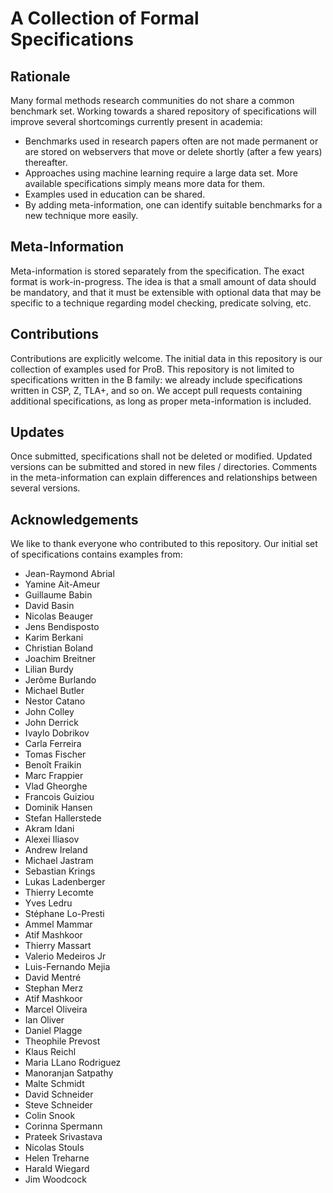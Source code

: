 # A Collection of Formal Specifications

## Rationale

Many formal methods research communities
do not share a common benchmark set.
Working towards a shared repository of specifications
will improve several shortcomings currently present in academia:

- Benchmarks used in research papers often are not made permanent
  or are stored on webservers that move or delete shortly (after a few years) thereafter.
- Approaches using machine learning require a large data set.
  More available specifications simply means more data for them.
- Examples used in education can be shared.
- By adding meta-information, one can identify suitable benchmarks
  for a new technique more easily.

## Meta-Information

Meta-information is stored separately from the specification.
The exact format is work-in-progress.
The idea is that a small amount of data should be mandatory,
and that it must be extensible with optional data
that may be specific to a technique regarding model checking, predicate solving, etc.

## Contributions

Contributions are explicitly welcome.
The initial data in this repository is our collection of examples used for ProB.
This repository is not limited to specifications written in the B family:
we already include specifications written in CSP, Z, TLA+, and so on.
We accept pull requests containing additional specifications,
as long as proper meta-information is included.

## Updates

Once submitted, specifications shall not be deleted or modified.
Updated versions can be submitted and stored in new files / directories.
Comments in the meta-information can explain differences and relationships
between several versions.

## Acknowledgements

We like to thank everyone who contributed to this repository.
Our initial set of specifications contains examples from:

- Jean-Raymond Abrial
- Yamine Ait-Ameur
- Guillaume Babin
- David Basin
- Nicolas Beauger
- Jens Bendisposto
- Karim Berkani
- Christian Boland
- Joachim Breitner
- Lilian Burdy
- Jerôme Burlando
- Michael Butler
- Nestor Catano
- John Colley
- John Derrick
- Ivaylo Dobrikov
- Carla Ferreira
- Tomas Fischer
- Benoît Fraikin
- Marc Frappier
- Vlad Gheorghe
- Francois Guiziou
- Dominik Hansen
- Stefan Hallerstede
- Akram Idani
- Alexei Iliasov
- Andrew Ireland
- Michael Jastram
- Sebastian Krings
- Lukas Ladenberger
- Thierry Lecomte
- Yves Ledru
- Stéphane Lo-Presti
- Ammel Mammar
- Atif Mashkoor
- Thierry Massart
- Valerio Medeiros Jr
- Luis-Fernando Mejia
- David Mentré
- Stephan Merz
- Atif Mashkoor
- Marcel Oliveira
- Ian Oliver
- Daniel Plagge
- Theophile Prevost
- Klaus Reichl
- Maria LLano Rodriguez
- Manoranjan Satpathy
- Malte Schmidt
- David Schneider
- Steve Schneider
- Colin Snook
- Corinna Spermann
- Prateek Srivastava
- Nicolas Stouls
- Helen Treharne
- Harald Wiegard
- Jim Woodcock


